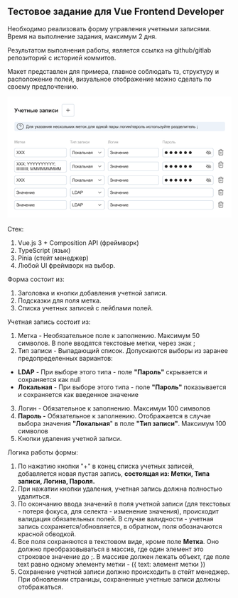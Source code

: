 ## Тестовое задание для Vue Frontend Developer

Необходимо реализовать форму управления учетными записями.
Время на выполнение задания, максимум 2 дня.

Результатом выполнения работы, является ссылка на github/gitlab репозиторий с историей коммитов.

Макет представлен для примера, главное соблюдать тз, структуру и расположение полей, визуальное отображение можно сделать по своему предпочтению.

![Image alt](/public/image.png)

Стек:

1. Vue.js 3 \+ Composition API (фреймворк)
2. TypeScript (язык)
3. Pinia (стейт менеджер)
4. Любой UI фреймворк на выбор.

Форма состоит из:

1. Заголовка и кнопки добавления учетной записи.
2. Подсказки для поля метка.
3. Списка учетных записей с лейблами полей.

Учетная запись состоит из:

1. Метка \- Необязательное поле к заполнению. Максимум 50 символов. В поле вводятся текстовые метки, через знак ;
2. Тип записи \- Выпадающий список. Допускаются выборы из заранее предопределенных вариантов:

- **LDAP** \- При выборе этого типа \- поле **"Пароль"** скрывается и сохраняется как null
- **Локальная** \- При выборе этого типа \- поле **"Пароль"** показывается и сохраняется как введенное значение

3. Логин \- Обязательное к заполнению. Максимум 100 символов
4. **Пароль \-** Обязательное к заполнению. Отображается в случае выбора значения **"Локальная**" в поле **"Тип записи"**. Максимум 100 символов
5. Кнопки удаления учетной записи.

Логика работы формы:

1. По нажатию кнопки "+" в конец списка учетных записей, добавляется новая пустая запись, **состоящая из: Метки, Типа записи, Логина, Пароля.**
2. При нажатии кнопки удаления, учетная запись должна полностью удалиться.
3. По окончанию ввода значений в поля учетной записи (для текстовых \- потеря фокуса, для селекта \- изменение значения), происходит валидация обязательных полей. В случае валидности \- учетная запись сохраняется/обновляется, в обратном, поля обозначаются красной обводкой.
4. Все поля сохраняются в текстовом виде, кроме поле **Метка**. Оно должно преобразовываться в массив, где один элемент это строковое значение до ;. В массиве должен лежать объект, где поле text равно одному элементу метки \- ({ text: элемент метки })
5. Сохранение учетной записи должно происходить в стейт менеджер. При обновлении страницы, сохраненные учетные записи должны отображаться.
